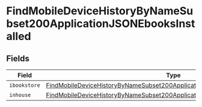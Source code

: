 # FindMobileDeviceHistoryByNameSubset200ApplicationJSONEbooksInstalled


## Fields

| Field                                                                                                                                                                                         | Type                                                                                                                                                                                          | Required                                                                                                                                                                                      | Description                                                                                                                                                                                   |
| --------------------------------------------------------------------------------------------------------------------------------------------------------------------------------------------- | --------------------------------------------------------------------------------------------------------------------------------------------------------------------------------------------- | --------------------------------------------------------------------------------------------------------------------------------------------------------------------------------------------- | --------------------------------------------------------------------------------------------------------------------------------------------------------------------------------------------- |
| `ibookstore`                                                                                                                                                                                  | [FindMobileDeviceHistoryByNameSubset200ApplicationJSONEbooksInstalledIbookstore](../../models/operations/findmobiledevicehistorybynamesubset200applicationjsonebooksinstalledibookstore.md)[] | :heavy_minus_sign:                                                                                                                                                                            | N/A                                                                                                                                                                                           |
| `inhouse`                                                                                                                                                                                     | [FindMobileDeviceHistoryByNameSubset200ApplicationJSONEbooksInstalledInhouse](../../models/operations/findmobiledevicehistorybynamesubset200applicationjsonebooksinstalledinhouse.md)[]       | :heavy_minus_sign:                                                                                                                                                                            | N/A                                                                                                                                                                                           |